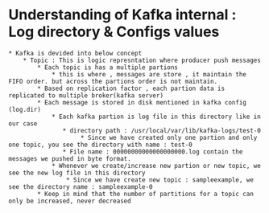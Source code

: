 # Understanding of Kafka internal : Log directory & Configs values
    * Kafka is devided into below concept
        * Topic : This is logic represntation where producer push messages
            * Each topic is has a multiple partions
                * this is where , messages are store , it maintain the FIFO order. but across the partions order is not maintain.
            * Based on replication factor , each partion data is replicated to multiple broker(kafka server)
            * Each message is stored in disk mentioned in kafka config (log.dir)
                * Each kafka partion is log file in this directory like in our case
                   * directory path : /usr/local/var/lib/kafka-logs/test-0
                        * Since we have created only one partion and only one topic, you see the directory with name : test-0
                   * File name : 00000000000000000000.log contain the messages we pushed in byte format.
                * Whenever we create/increase new partion or new topic, we see the new log file in this directory
                    * Since we have create new topic : sampleexample, we see the directory name : sampleexample-0
            * Keep in mind that the number of partitions for a topic can only be increased, never decreased    
                
            
